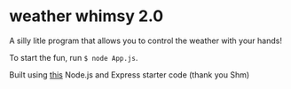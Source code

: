 # weather whimsy 2.0

A silly litle program that allows you to control the weather with your hands!

To start the fun, run ``$ node App.js``.

Built using [this](https://github.com/s-almeda/nodejs-express-starter-code) Node.js and Express starter code (thank you Shm)
